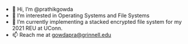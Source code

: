 - 👋 Hi, I’m @prathikgowda
- 👀 I’m interested in Operating Systems and File Systems
- 🌱 I’m currently implementing a stacked encrypted file system for my 2021 REU at UConn.
- 📫 Reach me at gowdapra@grinnell.edu

<!---
prathikgowda/prathikgowda is a ✨ special ✨ repository because its `README.md` (this file) appears on your GitHub profile.
You can click the Preview link to take a look at your changes.
--->
